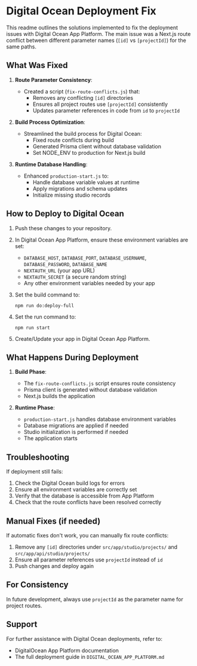 # Digital Ocean Deployment Fix

This readme outlines the solutions implemented to fix the deployment issues with Digital Ocean App Platform. The main issue was a Next.js route conflict between different parameter names (`[id]` vs `[projectId]`) for the same paths.

## What Was Fixed

1. **Route Parameter Consistency**:
   - Created a script (`fix-route-conflicts.js`) that:
     - Removes any conflicting `[id]` directories
     - Ensures all project routes use `[projectId]` consistently
     - Updates parameter references in code from `id` to `projectId`

2. **Build Process Optimization**:
   - Streamlined the build process for Digital Ocean:
     - Fixed route conflicts during build
     - Generated Prisma client without database validation
     - Set NODE_ENV to production for Next.js build

3. **Runtime Database Handling**:
   - Enhanced `production-start.js` to:
     - Handle database variable values at runtime
     - Apply migrations and schema updates
     - Initialize missing studio records

## How to Deploy to Digital Ocean

1. Push these changes to your repository.

2. In Digital Ocean App Platform, ensure these environment variables are set:
   - `DATABASE_HOST`, `DATABASE_PORT`, `DATABASE_USERNAME`, `DATABASE_PASSWORD`, `DATABASE_NAME`
   - `NEXTAUTH_URL` (your app URL)
   - `NEXTAUTH_SECRET` (a secure random string)
   - Any other environment variables needed by your app

3. Set the build command to:
   ```
   npm run do:deploy-full
   ```

4. Set the run command to:
   ```
   npm run start
   ```

5. Create/Update your app in Digital Ocean App Platform.

## What Happens During Deployment

1. **Build Phase**:
   - The `fix-route-conflicts.js` script ensures route consistency
   - Prisma client is generated without database validation
   - Next.js builds the application

2. **Runtime Phase**:
   - `production-start.js` handles database environment variables
   - Database migrations are applied if needed
   - Studio initialization is performed if needed
   - The application starts

## Troubleshooting

If deployment still fails:

1. Check the Digital Ocean build logs for errors
2. Ensure all environment variables are correctly set
3. Verify that the database is accessible from App Platform
4. Check that the route conflicts have been resolved correctly

## Manual Fixes (if needed)

If automatic fixes don't work, you can manually fix route conflicts:

1. Remove any `[id]` directories under `src/app/studio/projects/` and `src/app/api/studio/projects/`
2. Ensure all parameter references use `projectId` instead of `id`
3. Push changes and deploy again

## For Consistency

In future development, always use `projectId` as the parameter name for project routes.

## Support

For further assistance with Digital Ocean deployments, refer to:
- DigitalOcean App Platform documentation
- The full deployment guide in `DIGITAL_OCEAN_APP_PLATFORM.md`